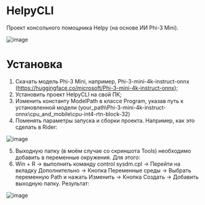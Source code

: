 # HelpyCLI
Проект консольного помощника Helpy (на основе ИИ Phi-3 Mini).

![image](https://github.com/user-attachments/assets/608e3af6-4100-4997-a174-d434508c9e21)

# Установка
1. Скачать модель Phi-3 Mini, например, Phi-3-mini-4k-instruct-onnx (https://huggingface.co/microsoft/Phi-3-mini-4k-instruct-onnx);
2. Установить проект HelpyCLI на свой ПК;
3. Изменить константу ModelPath в классе Program, указав путь к установленной модели (your_path\Phi-3-mini-4k-instruct-onnx\cpu_and_mobile\cpu-int4-rtn-block-32)
4. Поменять параметры запуска и сборки проекта. Например, как это сделать в Rider:

![image](https://github.com/user-attachments/assets/aa500ef4-4e54-4ea1-a69d-549f03faf742)

5. Выходную папку (в моём случае со скриншота Tools) необходимо добавить в переменные окружения. Для этого:
6. Win + R -> выполнить команду control sysdm.cpl -> Перейти на вкладку Дополнительно -> Кнопка Переменные среды -> Выбрать переменную Path и нажать Изменить -> Кнопка Создать -> Добавить выходную папку. Результат:

![image](https://github.com/user-attachments/assets/f230eff1-30ff-4eee-b848-89abdd15c29b)
